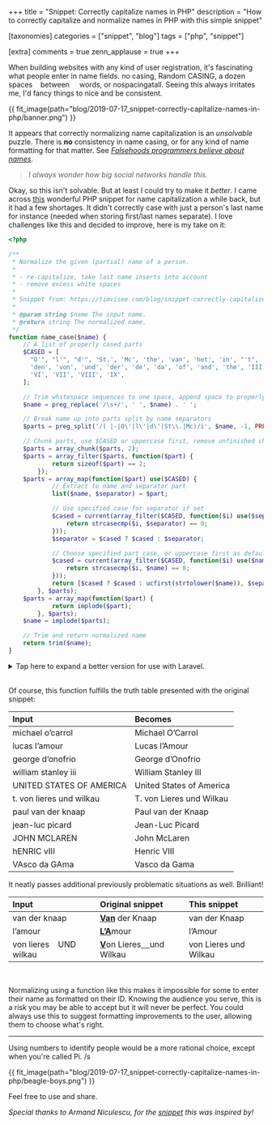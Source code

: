 +++
title = "Snippet: Correctly capitalize names in PHP"
description = "How to correctly capitalize and normalize names in PHP with this simple snippet"

[taxonomies]
categories = ["snippet", "blog"]
tags = ["php", "snippet"]

[extra]
comments = true
zenn_applause = true
+++

When building websites with any kind of user registration, it's fascinating
what people enter in name fields. no casing, Random CASING, a dozen spaces
&nbsp;&nbsp;&nbsp;between&nbsp;&nbsp;&nbsp;&nbsp;&nbsp;words, or
nospacingatall. Seeing this always irritates me, I'd fancy things to nice and
be consistent.

{{ fit_image(path="blog/2019-07-17_snippet-correctly-capitalize-names-in-php/banner.png") }}

It appears that correctly normalizing name capitalization is an _unsolvable_
puzzle. There is **no** consistency in name casing, or for any kind of name
formatting for that matter.
See [_Falsehoods programmers believe about names_][name-falsehoods].

> _I always wonder how big social networks handle this._

Okay, so this isn't solvable. But at least I could try to make it _better_.
I came across [this][original] wonderful PHP snippet for name capitalization a while
back, but it had a few shortages. It didn't correctly case with just a person's
last name for instance (needed when storing first/last names separate). I love
challenges like this and decided to improve, here is my take on it:

<!-- more -->

```php
<?php

/**
 * Normalize the given (partial) name of a person.
 *
 * - re-capitalize, take last name inserts into account
 * - remove excess white spaces
 *
 * Snippet from: https://timvisee.com/blog/snippet-correctly-capitalize-names-in-php
 *
 * @param string $name The input name.
 * @return string The normalized name.
 */
function name_case($name) {
    // A list of properly cased parts
    $CASED = [
      "O'", "l'", "d'", 'St.', 'Mc', 'the', 'van', 'het', 'in', "'t", 'ten',
      'den', 'von', 'und', 'der', 'de', 'da', 'of', 'and', 'the', 'III', 'IV',
      'VI', 'VII', 'VIII', 'IX',
    ];

    // Trim whitespace sequences to one space, append space to properly chunk
    $name = preg_replace('/\s+/', ' ', $name) . ' ';

    // Break name up into parts split by name separators
    $parts = preg_split('/( |-|O\'|l\'|d\'|St\\.|Mc)/i', $name, -1, PREG_SPLIT_DELIM_CAPTURE);

    // Chunk parts, use $CASED or uppercase first, remove unfinished chunks
    $parts = array_chunk($parts, 2);
    $parts = array_filter($parts, function($part) {
            return sizeof($part) == 2;
        });
    $parts = array_map(function($part) use($CASED) {
            // Extract to name and separator part
            list($name, $separator) = $part;

            // Use specified case for separator if set
            $cased = current(array_filter($CASED, function($i) use($separator) {
                return strcasecmp($i, $separator) == 0;
            }));
            $separator = $cased ? $cased : $separator;

            // Choose specified part case, or uppercase first as default
            $cased = current(array_filter($CASED, function($i) use($name) {
                return strcasecmp($i, $name) == 0;
            }));
            return [$cased ? $cased : ucfirst(strtolower($name)), $separator];
        }, $parts);
    $parts = array_map(function($part) {
            return implode($part);
        }, $parts);
    $name = implode($parts);

    // Trim and return normalized name
    return trim($name);
}
```

<details>
<summary>Tap here to expand a better version for use with Laravel.</summary>

> This variant is more concise and uses a function approach using
> [Laravel collections][laravel-collections]:
>
> ```php
> <?php
>
> /**
>  * Normalize the given (partial) name of a person.
>  *
>  * - re-capitalize, take last name inserts into account
>  * - remove excess white spaces
>  *
>  * Snippet from: https://timvisee.com/blog/snippet-correctly-capitalize-names-in-php
>  *
>  * @param string $name The input name.
>  * @return string The normalized name.
>  */
> function name_case($name) {
>     // A list of properly cased parts
>     $CASED = collect([
>         "O'", "l'", "d'", 'St.', 'Mc', 'the', 'van', 'het', 'in', "'t", 'ten',
>         'den', 'von', 'und', 'der', 'de', 'da', 'of', 'and', 'the', 'III', 'IV',
>         'VI', 'VII', 'VIII', 'IX',
>     ]);
>
>     // Trim whitespace sequences to one space, append space to properly chunk
>     $name = preg_replace('/\s+/', ' ', $name) . ' ';
>
>     // Break name up into parts split by name separators
>     $parts = preg_split('/( |-|O\'|l\'|d\'|St\\.|Mc)/i', $name, -1, PREG_SPLIT_DELIM_CAPTURE);
>
>     // Chunk parts, use $CASED or uppercase first, remove unfinished chunks
>     $name = collect($parts)
>         ->chunk(2)
>         ->filter(function($part) {
>             return $part->count() == 2;
>         })
>         ->mapSpread(function($name, $separator = null) use($CASED) {
>             // Use specified case for separator if set
>             $cased = $CASED->first(function($i) use($separator) {
>                 return strcasecmp($i, $separator) == 0;
>             });
>             $separator = $cased ?? $separator;
>
>             // Choose specified part case, or uppercase first as default
>             $cased = $CASED->first(function($i) use($name) {
>                 return strcasecmp($i, $name) == 0;
>             });
>             return [$cased ?? ucfirst(strtolower($name)), $separator];
>         })
>         ->map(function($part) {
>             return implode($part);
>         })
>         ->join('');
>
>     // Trim and return normalized name
>     return trim($name);
> }
> ```

</details>

<br />

Of course, this function fulfills the truth table presented with the original
snippet:

| Input | Becomes |
| :------- | :----- |
| michael o’carrol | Michael O’Carrol |
| lucas l’amour	|	Lucas l’Amour |
| george d’onofrio | George d’Onofrio |
| william stanley iii	| William Stanley III |
| UNITED STATES OF AMERICA | United States of America |
| t. von lieres und wilkau | T. von Lieres und Wilkau |
| paul van der knaap | Paul van der Knaap |
| jean-luc picard	|	Jean-Luc Picard |
| JOHN MCLAREN | John McLaren |
| hENRIC vIII	| Henric VIII |
| VAsco da GAma	| Vasco da Gama |

It neatly passes additional previously problematic situations as well.
Brilliant!

| Input | Original snippet | This snippet |
| :------- | :--- | :----- |
| van der knaap | <u>**Van**</u> der Knaap | van der Knaap |
| l’amour	|	<u>**L’A**</u>mour | l’Amour |
| von lieres&nbsp;&nbsp;&nbsp;&nbsp;UND wilkau | <u>**V**</u>on Lieres<u>&nbsp;&nbsp;&nbsp;&nbsp;</u>und Wilkau | von Lieres und Wilkau |

<br />

Normalizing using a function like this makes it impossible for some to enter
their name as formatted on their ID. Knowing the audience you serve, this is a
risk you may be able to accept but it will never be perfect. You could always
use this to suggest formatting improvements to the user, allowing them to choose
what's right.

---

Using numbers to identify people would be a more rational choice, except when you're called Pi. /s

{{ fit_image(path="blog/2019-07-17_snippet-correctly-capitalize-names-in-php/beagle-boys.png") }}

Feel free to use and share.

_Special thanks to Armand Niculescu, for the [snippet][original] this was inspired by!_

[laravel-collections]: https://laravel.com/docs/collections
[name-falsehoods]: https://www.kalzumeus.com/2010/06/17/falsehoods-programmers-believe-about-names/
[original]: https://www.media-division.com/correct-name-capitalization-in-php/
